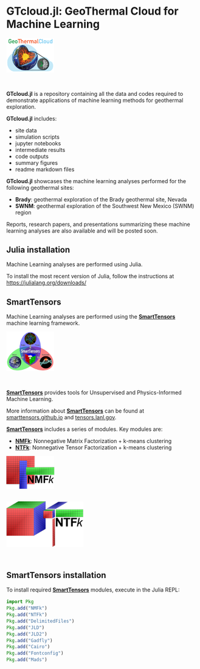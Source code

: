 # GTcloud.jl: GeoThermal Cloud for Machine Learning

<div style="text-align: left; padding-bottom: 30px;">
	<a href="https://github.com/SmartTensors/GTcloud.jl">
    	<img src="logos/geothermalcloud-small.png" alt="geothermalcloud" width=25%  max-width=125px;/>
	</a>
</div>

**GTcloud.jl** is a repository containing all the data and codes required to demonstrate applications of machine learning methods for geothermal exploration.

**GTcloud.jl** includes:
- site data
- simulation scripts
- jupyter notebooks
- intermediate results
- code outputs
- summary figures
- readme markdown files

**GTcloud.jl** showcases the machine learning analyses performed for the following geothermal sites:

- **Brady**: geothermal exploration of the Brady geothermal site, Nevada
- **SWNM**: geothermal exploration of the Southwest New Mexico (SWNM) region

Reports, research papers, and presentations summarizing these machine learning analyses are also available and will be posted soon.

## Julia installation

Machine Learning analyses are performed using Julia.

To install the most recent version of Julia, follow the instructions at https://julialang.org/downloads/

## SmartTensors

Machine Learning analyses are performed using the [**SmartTensors**](https://github.com/SmartTensors) machine learning framework.

<div style="text-align: left; padding-bottom: 30px;">
	<a href="https://github.com/SmartTensors">
		<img src="logos/SmartTensorsNewSmaller.png" alt="SmartTensors" width=25%  max-width=125px;/>
	</a>
</div>

[**SmartTensors**](https://github.com/SmartTensors) provides tools for Unsupervised and Physics-Informed Machine Learning.

More information about [**SmartTensors**](https://github.com/SmartTensors) can be found at [smarttensors.github.io](https://smarttensors.github.io) and [tensors.lanl.gov](http://tensors.lanl.gov).

[**SmartTensors**](https://github.com/SmartTensors) includes a series of modules. Key modules are:

- [**NMFk**](https://github.com/SmartTensors/NMFk.jl): Nonnegative Matrix Factorization + k-means clustering
- [**NTFk**](https://github.com/SmartTensors/NTFk.jl): Nonnegative Tensor Factorization + k-means clustering

<div style="text-align: left; padding-bottom: 30px;">
	<a href="https://github.com/SmartTensors/NMFk.jl">
		<img src="logos/nmfk-logo.png" alt="nmfk" width=25%  max-width=125px;/>
	</a>
</div>

<div style="text-align: left; padding-bottom: 30px;">
	<a href="https://github.com/SmartTensors/NTFk.jl">
		<img src="logos/ntfk-logo.png" alt="ntfk" width=40%  max-width=125px;/>
	</a>
</div>

## SmartTensors installation

To install required [**SmartTensors**](https://github.com/SmartTensors) modules, execute in the Julia REPL:

```julia
import Pkg
Pkg.add("NMFk")
Pkg.add("NTFk")
Pkg.add("DelimitedFiles")
Pkg.add("JLD")
Pkg.add("JLD2")
Pkg.add("Gadfly")
Pkg.add("Cairo")
Pkg.add("Fontconfig")
Pkg.add("Mads")
```
